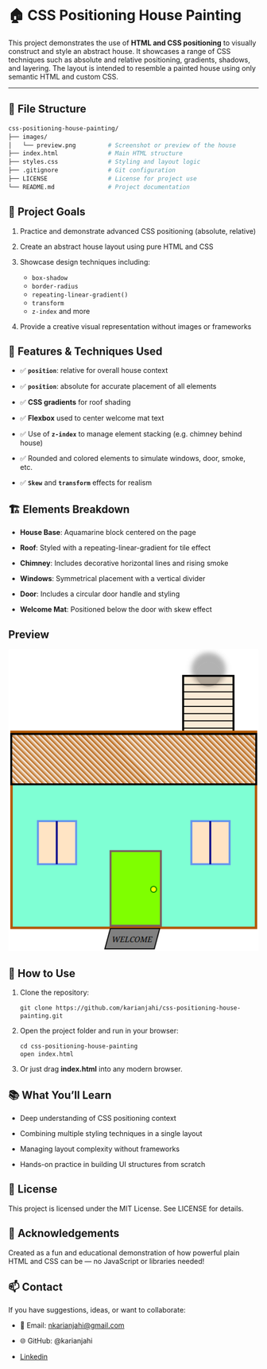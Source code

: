 # 🏠 CSS Positioning House Painting

This project demonstrates the use of **HTML and CSS positioning** to visually construct and style an abstract house. It showcases a range of CSS techniques such as absolute and relative positioning, gradients, shadows, and layering. The layout is intended to resemble a painted house using only semantic HTML and custom CSS.

---

## 📁 File Structure

```bash
css-positioning-house-painting/
├── images/
│   └── preview.png         # Screenshot or preview of the house
├── index.html              # Main HTML structure
├── styles.css              # Styling and layout logic
├── .gitignore              # Git configuration
├── LICENSE                 # License for project use
└── README.md               # Project documentation
```

## 🎯 Project Goals
1. Practice and demonstrate advanced CSS positioning (absolute, relative)

2. Create an abstract house layout using pure HTML and CSS

3. Showcase design techniques including:

    - `box-shadow`
    - `border-radius`
    - `repeating-linear-gradient()`
    - `transform`
    - `z-index` and more

4. Provide a creative visual representation without images or frameworks

## 🌈 Features & Techniques Used
- ✅ **`position`**: relative for overall house context

- ✅ **`position`**: absolute for accurate placement of all elements

- ✅ **CSS gradients** for roof shading

- ✅ **Flexbox** used to center welcome mat text

- ✅ Use of **`z-index`** to manage element stacking (e.g. chimney behind house)

- ✅ Rounded and colored elements to simulate windows, door, smoke, etc.

- ✅ **`Skew`** and **`transform`** effects for realism

## 🏗️ Elements Breakdown
- **House Base**: Aquamarine block centered on the page

- **Roof**: Styled with a repeating-linear-gradient for tile effect

- **Chimney**: Includes decorative horizontal lines and rising smoke

- **Windows**: Symmetrical placement with a vertical divider

- **Door**: Includes a circular door handle and styling

- **Welcome Mat**: Positioned below the door with skew effect

## Preview
![Preview of House](images/preview.png)

## 🚀 How to Use
1. Clone the repository:
    ```
    git clone https://github.com/karianjahi/css-positioning-house-painting.git
    ```
2. Open the project folder and run in your browser:
    ```
    cd css-positioning-house-painting
    open index.html
    ```
3. Or just drag **index.html** into any modern browser.


## 📚 What You’ll Learn
- Deep understanding of CSS positioning context

- Combining multiple styling techniques in a single layout

- Managing layout complexity without frameworks

- Hands-on practice in building UI structures from scratch

## 📝 License
This project is licensed under the MIT License. See LICENSE for details.

## 🙌 Acknowledgements
Created as a fun and educational demonstration of how powerful plain HTML and CSS can be — no JavaScript or libraries needed!

## 📫 Contact
If you have suggestions, ideas, or want to collaborate:

- 📧 Email: nkarianjahi@gmail.com

- 🌐 GitHub: @karianjahi

- [Linkedin](www.linkedin.com/in/josephkarianjahinjeri)
